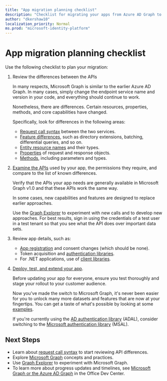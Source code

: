```yaml
---
title: "App migration planning checklist"
description: "Checklist for migrating your apps from Azure AD Graph to Microsoft Graph"
author: "dkershaw10"
localization_priority: Normal
ms.prod: "microsoft-identity-platform"
---
```


# App migration planning checklist

Use the following checklist to plan your migration:

1. Review the differences between the APIs

    In many respects, Microsoft Graph is similar to the earlier Azure AD Graph. In many cases, simply change the endpoint service name and version in your code, and everything should continue to work.

    Nonetheless, there are differences. Certain resources, properties, methods, and core capabilities have changed.

    Specifically, look for differences in the following areas:

    - [Request call syntax](migrate-azure-ad-graph-request-differences.md) between the two services.
    - [Feature differences](migrate-azure-ad-graph-feature-differences.md), such as directory extensions, batching, differential queries, and so on.
    - [Entity resource names](migrate-azure-ad-graph-resource-differences.md) and their types.
    - [Properties](migrate-azure-ad-graph-property-differences.md) of request and response objects.
    - [Methods](migrate-azure-ad-graph-method-differences.md), including parameters and types.

1. [Examine the APIs](migrate-azure-ad-graph-audit-api-use.md) used by your app, the permissions they require, and compare to the list of known differences.  

    Verify that the APIs your app needs are generally available in Microsoft Graph v1.0 and that these APIs work the same way.


    In some cases, new capabilities and features are designed to replace earlier approaches.

    Use the [Graph Explorer](https://aka.ms/ge) to experiment with new calls and to develop new approaches. For best results, sign in using the credentials of a test user in a test tenant so that you see what the API does over important data sets.

2. Review app details, such as:

    - [App registration](migrate-azure-ad-graph-app-registration.md) and consent changes (which should be none).
    - Token acquisition and [authentication libraries](migrate-azure-ad-graph-authentication-library.md).
    - For .NET applications, use of [client libraries](migrate-azure-ad-graph-client-libraries.md).

3. [Deploy, test, and extend your app](migrate-azure-ad-graph-deploy-test-extend.md).

    Before updating your app for everyone, ensure you test thoroughly and stage your rollout to your customer audience.

    Now you've made the switch to Microsoft Graph, it's never been easier for you to unlock many more datasets and features that are now at your fingertips. You can get a taste of what's possible by looking at some [examples](/graph/examples).

    If you're currently using the [AD authentication library](https://docs.microsoft.com/en-us/azure/active-directory/develop/active-directory-authentication-libraries) (ADAL), consider switching to the [Microsoft authentication library](https://docs.microsoft.com/en-us/azure/active-directory/develop/reference-v2-libraries) (MSAL).

## Next Steps

- Learn about [request call syntax](migrate-azure-ad-graph-request-differences.md) to start reviewing API differences.
- Explore [Microsoft Graph](/graph/overview) concepts and practices.
- Use [Graph Explorer](https://aka.ms/ge) to experiment with Microsoft Graph.
- To learn more about progress updates and timelines, see [Microsoft Graph or the Azure AD Graph](https://dev.office.com/blogs/microsoft-graph-or-azure-ad-graph) in the Office Dev Center.
